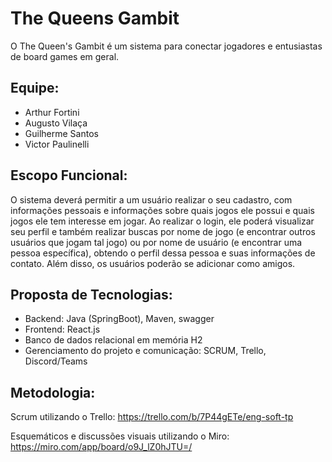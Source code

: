 # The Queens Gambit

O The Queen's Gambit é um sistema para conectar jogadores e entusiastas de board games em geral.

## Equipe:

- Arthur Fortini
- Augusto Vilaça
- Guilherme Santos
- Victor Paulinelli

## Escopo Funcional:

O sistema deverá permitir a um usuário realizar o seu cadastro, com informações pessoais e informações
sobre quais jogos ele possui e quais jogos ele tem interesse em jogar. Ao realizar o login, ele poderá visualizar 
seu perfil e também realizar buscas por nome de jogo (e encontrar outros usuários que jogam tal jogo) ou por
nome de usuário (e encontrar uma pessoa específica), obtendo o perfil dessa pessoa e suas informações de contato. 
Além disso, os usuários poderão se adicionar como amigos.

## Proposta de Tecnologias:

- Backend: Java (SpringBoot), Maven, swagger
- Frontend: React.js
- Banco de dados relacional em memória H2
- Gerenciamento do projeto e comunicação:  SCRUM, Trello, Discord/Teams

## Metodologia:

Scrum utilizando o Trello: 
https://trello.com/b/7P44gETe/eng-soft-tp

Esquemáticos e discussões visuais utilizando o Miro:
https://miro.com/app/board/o9J_lZ0hJTU=/
